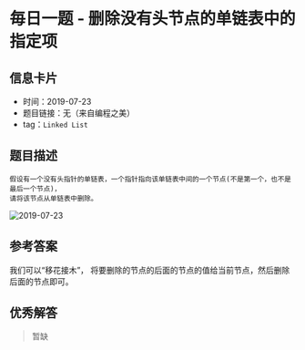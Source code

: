 # 毎日一题 - 删除没有头节点的单链表中的指定项

## 信息卡片

- 时间：2019-07-23
- 题目链接：无（来自编程之美）
- tag：`Linked List`

## 题目描述

```
假设有一个没有头指针的单链表，一个指针指向该单链表中间的一个节点(不是第一个，也不是最后一个节点)，
请将该节点从单链表中删除。

```

![2019-07-23](https://tva1.sinaimg.cn/large/007S8ZIlly1ghludxwb1aj30py1hc0tr.jpg)

## 参考答案


我们可以“移花接木”， 将要删除的节点的后面的节点的值给当前节点，然后删除后面的节点即可。



## 优秀解答

> 暂缺
